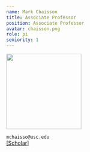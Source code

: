 ```yaml
---
name: Mark Chaisson
title: Associate Professor
position: Associate Professor
avatar: chaisson.png
role: pi
seniority: 1
---
```


<img height="200" src="{{site.baseurl}}/images/people/{{page.avatar}}" data-action="zoom">


<i class="fa fa-envelope-o"></i> `mchaisso@usc.edu`<br>
<i class="fa fa-external-link"></i>
[[Scholar]](https://scholar.google.com/citations?user=YBf4490AAAAJ&hl=en)
